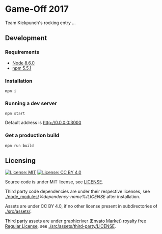 # Game-Off 2017

Team Kickpunch's rocking entry ...

## Development

### Requirements

* [Node 8.6.0](https://nodejs.org)
* [npm 5.5.1](https://www.npmjs.com/package/npm)

### Installation

```
npm i
```

### Running a dev server

```
npm start
```
Default address is <http://0.0.0.0:3000>

### Get a production build
```
npm run build
```

## Licensing
[![License: MIT](https://img.shields.io/badge/License-MIT-yellow.svg)](https://opensource.org/licenses/MIT)
[![License: CC BY 4.0](https://img.shields.io/badge/License-CC%20BY%204.0-lightgrey.svg)](https://creativecommons.org/licenses/by/4.0/)

Source code is under MIT license, see [LICENSE](./LICENSE).

Third party code dependencies are under their respective licenses,
see [./node_modules/](./node_modules)*%dependency-name%/LICENSE* after installation.

Assets are under CC BY 4.0, if no other license present in subdirectories of [./src/assets/](./src/assets).

Third party assets are under [graphicriver (Envato Market)
royalty free Regular License](https://graphicriver.net/licenses/terms/regular),
see [./src/assets/third-party/LICENSE](./src/assets/third-party/LICENSE).
